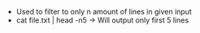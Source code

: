 - Used to filter to only n amount of lines in given input
- cat file.txt | head -n5 -> Will output only first 5 lines